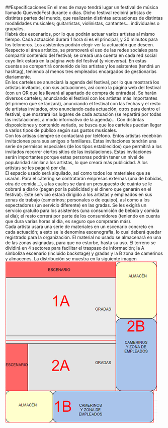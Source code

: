 ##Especificaciones
En el mes de mayo tendrá lugar un festival de música llamado QuevedoFest durante x días.
Dicho festival recibirá artistas de distintas partes del mundo, que realizarán distintas actuaciones de distintas modalidades musicales; guitarristas, violinistas, cantantes... individuales o grupales.   
Habrá dos escenarios, por lo que podrán actuar varios artistas al mismo tiempo. Cada actuación durará 1 hora si es el principal, y 30 minutos para los teloneros. Los asistentes podrán elegir ver la actuación que deseen.   
Respecto al área artística, se promoverá el uso de las redes sociales para compartir contenido del festival; se creará una cuenta en cada red social cuyo link estará en la página web del festival (y viceversa). En estas cuentas se compartirá contenido de los artistas y los asistentes (tendrá un hashtag), teniendo al menos tres empleados encargados de gestionarlas diariamente.     
En los carteles se anunciará la agenda del festival, por lo que mostrará los artistas invitados, con sus actuaciones, así como la página web del festival (con un QR que les llevará al apartado de compra de entradas). Se harán diversos carteles; anunciando el festival con los artistas más importantes (el primero que se lanzará), anunciando el festival con las fechas y el resto de artistas invitados, otro anunciando cada actuación, otros para dentro el festival, que mostrará los lugares de cada actuación (se repartirá por todas las instalaciones, a modo informativo de la agenda)... Con distintas disposiciones y contenido variado, se busca que los carteles puedan llegar a varios tipos de público según sus gustos musicales.    
Con los artisas siempre se contactará por teléfono. Entos artistas recebirán invitaciones para sus amigos o familiares. Estas invitaciones tendrán una serie de permisos especiales (de los tipos establecidos) que permitirá a los invitados recorrer ciertos sitios de las instalaciones. Estas invitaciones serán importantes porque estas personas podrán tener un nivel de popularidad similar a los artistas, lo que creará más publicidad. A los artistas se les pagará por día.    
El espacio usado será alquilado, así como todos los materiales que se usarán. Para el cátering se contratarán empresas externas (una de babidas, otra de comida...), a las cuales se dará un presupuesto de cuánto se le cobrará a diario (pagan por la publicidad y el dinero que ganarán en el festival). Este servicio estará dirigido a los artistas y empleados en sus zonas de trabajo (camerinos; personales o de equipo), así como a los espectadores (un servicio diferente) en las gradas. Se les exigirá un servicio gratuito para los asistentes (una consumición de bebida y comida al día); el resto correrá por parte de los consumidores (teniendo en cuenta que dura varias horas al día, es seguro que comprarán más).    
Cada artista usará una serie de materiales en un escenario concreto en cada actuación; a esto se le denomina escenografía, lo cual deberá quedar registrado para la organización. El material no usado se almacenará en una de las zonas asignadas, para que no estorbe, hasta su uso. El terreno se dividirá en 4 sectores para facilitar el traspaso de información; la A simboliza escenario (incluido backstage) y gradas y la B zona de camerinos y almacenes. La distribución se muestra en la siguiente imagen       
![Mapa](https://github.com/mariaalamocedillo/Quevedofest/blob/main/Modelo%20conceptual/MAPA%20QF.png)   
